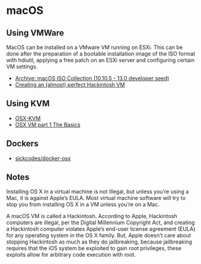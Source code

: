 # macOS

## Using VMWare

MacOS can be installed on a VMware VM running on ESXi. This can be done after the preparation of a bootable installation image of the ISO format with hdiutil, applying a free patch on an ESXi server and configuring certain VM settings.
* [Archive: macOS ISO Collection (10.10.5 - 13.0 developer seed)](https://archive.org/details/macos-collection)
* [Creating an (almost) perfect Hackintosh VM](https://shank-s.medium.com/creating-almost-perfect-hackintosh-vm-17126f5328b8)

## Using KVM

* [OSX-KVM](https://github.com/kholia/OSX-KVM)
* [OSX VM part 1 The Basics](https://passthroughpo.st/new-and-improved-mac-os-tutorial-part-1-the-basics/)

## Dockers

* [sickcodes/docker-osx](https://hub.docker.com/r/sickcodes/docker-osx)

## Notes

Installing OS X in a virtual machine is not illegal, but unless you’re using a Mac, it is against Apple’s EULA. Most virtual machine software will try to stop you from installing OS X in a VM unless you’re on a Mac. 

A macOS VM is called a Hackintosh. According to Apple, Hackintosh computers are illegal, per the Digital Millennium Copyright Act, and creating a Hackintosh computer violates Apple’s end-user license agreement (EULA) for any operating system in the OS X family. But, Apple doesn’t care about stopping Hackintosh as much as they do jailbreaking, because jailbreaking requires that the iOS system be exploited to gain root privileges, these exploits allow for arbitrary code execution with root.
